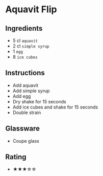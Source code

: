# Aquavit Flip

## Ingredients
- 5 cl `aquavit`
- 2 cl `simple syrup`
- 1 `egg`
- 8 `ice cubes`

## Instructions
- Add aquavit
- Add simple syrup
- Add egg
- Dry shake for 15 seconds
- Add ice cubes and shake for 15 seconds
- Double strain

## Glassware
- Coupe glass

## Rating
- ★★★☆☆